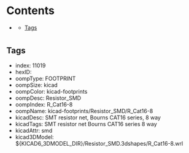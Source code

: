 



Contents
========

* [](#)
	* [Tags](#tags)

# 

## Tags

- index: 11019
- hexID: 
- oompType: FOOTPRINT
- oompSize: kicad
- oompColor: kicad-footprints
- oompDesc: Resistor_SMD
- oompIndex: R_Cat16-8
- oompName: kicad-footprints/Resistor_SMD/R_Cat16-8
- kicadDesc: SMT resistor net, Bourns CAT16 series, 8 way
- kicadTags: SMT resistor net Bourns CAT16 series 8 way
- kicadAttr: smd
- kicad3DModel: ${KICAD6_3DMODEL_DIR}/Resistor_SMD.3dshapes/R_Cat16-8.wrl
